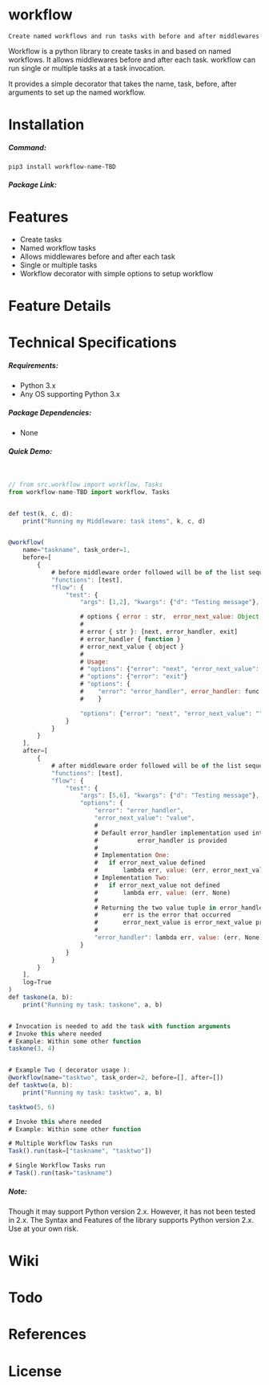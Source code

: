 # workflow
    Create named workflows and run tasks with before and after middlewares

Workflow is a python library to create tasks in and based on named workflows. It allows middlewares before and after each task. workflow can run single or multiple tasks at a task invocation.

It provides a simple decorator that takes the name, task, before, after arguments to set up the named workflow.

# Installation

##### Command:

    pip3 install workflow-name-TBD

##### Package Link:


# Features

* Create tasks
* Named workflow tasks
* Allows middlewares before and after each task
* Single or multiple tasks
* Workflow decorator with simple options to setup workflow


# Feature Details
# Technical Specifications

##### Requirements:

* Python 3.x
* Any OS supporting Python 3.x

##### Package Dependencies:

* None

##### Quick Demo:

```javascript


// from src.workflow import workflow, Tasks
from workflow-name-TBD import workflow, Tasks


def test(k, c, d):
    print("Running my Middleware: task items", k, c, d)


@workflow(
    name="taskname", task_order=1,
    before=[
        {
            # before middleware order followed will be of the list sequence
            "functions": [test],
            "flow": {
                "test": {
                    "args": [1,2], "kwargs": {"d": "Testing message"},

                    # options { error : str,  error_next_value: Object, error_handler: function }
                    # 
                    # error { str }: [next, error_handler, exit]
                    # error_handler { function }
                    # error_next_value { object }
                    # 
                    # Usage: 
                    # "options": {"error": "next", "error_next_value": "value"}
                    # "options": {"error": "exit"}
                    # "options": {
                    #    "error": "error_handler", error_handler: func, "error_next_value": "value"
                    #    }

                    "options": {"error": "next", "error_next_value": ""}
                }
            }
        }
    ],
    after=[
        {
            # after middleware order followed will be of the list sequence
            "functions": [test],
            "flow": {
                "test": {
                    "args": [5,6], "kwargs": {"d": "Testing message"},
                    "options": {
                        "error": "error_handler",
                        "error_next_value": "value",
                        # 
                        # Default error_handler implementation used internally, if no 
                        #           error_handler is provided
                        # 
                        # Implementation One:
                        #   if error_next_value defined
                        #       lambda err, value: (err, error_next_value)
                        # Implementation Two:
                        #   if error_next_value not defined
                        #       lambda err, value: (err, None)
                        # 
                        # Returning the two value tuple in error_handler implementation is compulsary
                        #       err is the error that occurred
                        #       error_next_value is error_next_value provided in options
                        # 
                        "error_handler": lambda err, value: (err, None)
                    }
                }
            }
        }
    ],
    log=True
)
def taskone(a, b):
    print("Running my task: taskone", a, b)


# Invocation is needed to add the task with function arguments
# Invoke this where needed
# Example: Within some other function
taskone(3, 4)


# Example Two ( decorator usage ):
@workflow(name="tasktwo", task_order=2, before=[], after=[])
def tasktwo(a, b):
    print("Running my task: tasktwo", a, b)

tasktwo(5, 6)

# Invoke this where needed
# Example: Within some other function

# Multiple Workflow Tasks run
Task().run(task=["taskname", "tasktwo"])

# Single Workflow Tasks run
# Task().run(task="taskname")


```

##### Note:

Though it may support Python version 2.x. However, it has not been tested in 2.x. The Syntax and Features of the library supports Python version 2.x. Use at your own risk.

# Wiki

# Todo

# References

# License

